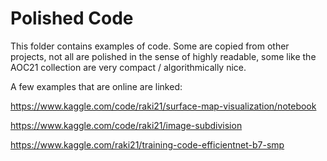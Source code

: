# Polished Code
This folder contains examples of code.
Some are copied from other projects, not all are polished in the sense of highly readable, some like the AOC21 collection are very compact / algorithmically nice.

A few examples that are online are linked:

https://www.kaggle.com/code/raki21/surface-map-visualization/notebook

https://www.kaggle.com/code/raki21/image-subdivision

https://www.kaggle.com/raki21/training-code-efficientnet-b7-smp
